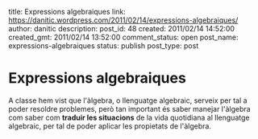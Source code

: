 title: Expressions algebraiques
link: https://danitic.wordpress.com/2011/02/14/expressions-algebraiques/
author: danitic
description: 
post_id: 48
created: 2011/02/14 14:52:00
created_gmt: 2011/02/14 13:52:00
comment_status: open
post_name: expressions-algebraiques
status: publish
post_type: post

# Expressions algebraiques

A classe hem vist que l'àlgebra, o llenguatge algebraic, serveix per tal a poder resoldre problemes, però tan important és saber manejar l'àlgebra com saber com **traduir les situacions** de la vida quotidiana al llenguatge algebraic, per tal de poder aplicar les propietats de l'àlgebra.